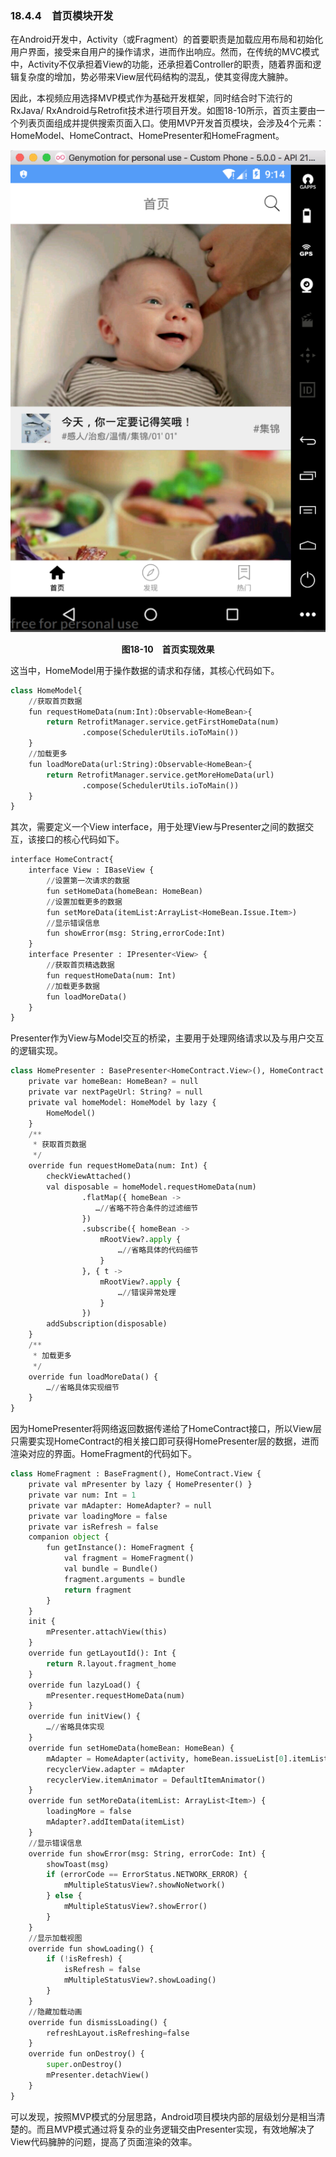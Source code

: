 ### 18.4.4　首页模块开发

在Android开发中，Activity（或Fragment）的首要职责是加载应用布局和初始化用户界面，接受来自用户的操作请求，进而作出响应。然而，在传统的MVC模式中，Activity不仅承担着View的功能，还承担着Controller的职责，随着界面和逻辑复杂度的增加，势必带来View层代码结构的混乱，使其变得庞大臃肿。

因此，本视频应用选择MVP模式作为基础开发框架，同时结合时下流行的RxJava/ RxAndroid与Retrofit技术进行项目开发。如图18-10所示，首页主要由一个列表页面组成并提供搜索页面入口。使用MVP开发首页模块，会涉及4个元素：HomeModel、HomeContract、HomePresenter和HomeFragment。

![112.png](../images/112.png)
<center class="my_markdown"><b class="my_markdown">图18-10　首页实现效果</b></center>

这当中，HomeModel用于操作数据的请求和存储，其核心代码如下。

```python
class HomeModel{
    //获取首页数据
    fun requestHomeData(num:Int):Observable<HomeBean>{
        return RetrofitManager.service.getFirstHomeData(num)
                .compose(SchedulerUtils.ioToMain())
    }
    //加载更多
    fun loadMoreData(url:String):Observable<HomeBean>{
        return RetrofitManager.service.getMoreHomeData(url)
                .compose(SchedulerUtils.ioToMain())
    }
}
```

其次，需要定义一个View interface，用于处理View与Presenter之间的数据交互，该接口的核心代码如下。

```python
interface HomeContract{
    interface View : IBaseView {
        //设置第一次请求的数据
        fun setHomeData(homeBean: HomeBean)
        //设置加载更多的数据
        fun setMoreData(itemList:ArrayList<HomeBean.Issue.Item>)
        //显示错误信息
        fun showError(msg: String,errorCode:Int)
    }
    interface Presenter : IPresenter<View> {
        //获取首页精选数据
        fun requestHomeData(num: Int)
        //加载更多数据
        fun loadMoreData()
    }
}
```

Presenter作为View与Model交互的桥梁，主要用于处理网络请求以及与用户交互的逻辑实现。

```python
class HomePresenter : BasePresenter<HomeContract.View>(), HomeContract.Presenter {
    private var homeBean: HomeBean? = null
    private var nextPageUrl: String? = null
    private val homeModel: HomeModel by lazy {
        HomeModel()
    }
    /**
     * 获取首页数据
     */
    override fun requestHomeData(num: Int) {
        checkViewAttached()
        val disposable = homeModel.requestHomeData(num)
                .flatMap({ homeBean ->
                   …//省略不符合条件的过滤细节
                })
                .subscribe({ homeBean ->
                    mRootView?.apply {
                        …//省略具体的代码细节
                    }
                }, { t ->
                    mRootView?.apply {
                        …//错误异常处理
                    }
                })
        addSubscription(disposable)
    }
    /**
     * 加载更多
     */
    override fun loadMoreData() {
        …//省略具体实现细节
    }
}
```

因为HomePresenter将网络返回数据传递给了HomeContract接口，所以View层只需要实现HomeContract的相关接口即可获得HomePresenter层的数据，进而渲染对应的界面。HomeFragment的代码如下。

```python
class HomeFragment : BaseFragment(), HomeContract.View {
    private val mPresenter by lazy { HomePresenter() }
    private var num: Int = 1
    private var mAdapter: HomeAdapter? = null
    private var loadingMore = false
    private var isRefresh = false
    companion object {
        fun getInstance(): HomeFragment {
            val fragment = HomeFragment()
            val bundle = Bundle()
            fragment.arguments = bundle
            return fragment
        }
    }
    init {
        mPresenter.attachView(this)
    }
    override fun getLayoutId(): Int {
        return R.layout.fragment_home
    }
    override fun lazyLoad() {
        mPresenter.requestHomeData(num)
    }
    override fun initView() {
        …//省略具体实现
    }
    override fun setHomeData(homeBean: HomeBean) {
        mAdapter = HomeAdapter(activity, homeBean.issueList[0].itemList)
        recyclerView.adapter = mAdapter
        recyclerView.itemAnimator = DefaultItemAnimator()
    }
    override fun setMoreData(itemList: ArrayList<Item>) {
        loadingMore = false
        mAdapter?.addItemData(itemList)
    }
    //显示错误信息
    override fun showError(msg: String, errorCode: Int) {
        showToast(msg)
        if (errorCode == ErrorStatus.NETWORK_ERROR) {
            mMultipleStatusView?.showNoNetwork()
        } else {
            mMultipleStatusView?.showError()
        }
    }
    //显示加载视图
    override fun showLoading() {
        if (!isRefresh) {
            isRefresh = false
            mMultipleStatusView?.showLoading()
        }
    }
    //隐藏加载动画
    override fun dismissLoading() {
        refreshLayout.isRefreshing=false
    }
    override fun onDestroy() {
        super.onDestroy()
        mPresenter.detachView()
    } 
}
```

可以发现，按照MVP模式的分层思路，Android项目模块内部的层级划分是相当清楚的。而且MVP模式通过将复杂的业务逻辑交由Presenter实现，有效地解决了View代码臃肿的问题，提高了页面渲染的效率。

